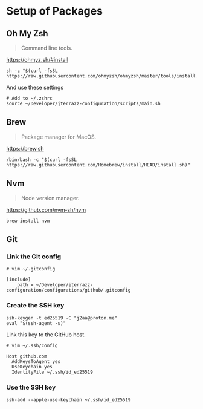 # Setup of Packages

## Oh My Zsh

> Command line tools.

https://ohmyz.sh/#install

```shell
sh -c "$(curl -fsSL https://raw.githubusercontent.com/ohmyzsh/ohmyzsh/master/tools/install.sh)"
```

And use these settings

```shell
# Add to ~/.zshrc
source ~/Developer/jterrazz-configuration/scripts/main.sh
```

## Brew

> Package manager for MacOS.

https://brew.sh

```shell
/bin/bash -c "$(curl -fsSL https://raw.githubusercontent.com/Homebrew/install/HEAD/install.sh)"
```

## Nvm

> Node version manager.

https://github.com/nvm-sh/nvm

```shell
brew install nvm
```

## Git

### Link the Git config

```shell
# vim ~/.gitconfig

[include]
    path = ~/Developer/jterrazz-configuration/configurations/github/.gitconfig
```

### Create the SSH key

```shell
ssh-keygen -t ed25519 -C "j2aa@proton.me"
eval "$(ssh-agent -s)"
```

Link this key to the GitHub host.

```shell
# vim ~/.ssh/config

Host github.com
  AddKeysToAgent yes
  UseKeychain yes
  IdentityFile ~/.ssh/id_ed25519
```

### Use the SSH key

```shell
ssh-add --apple-use-keychain ~/.ssh/id_ed25519
```
